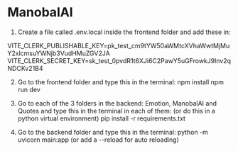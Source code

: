 # ManobalAI

1. Create a file called .env.local inside the frontend folder and add these in:
   
VITE_CLERK_PUBLISHABLE_KEY=pk_test_cm9tYW50aWMtcXVhaWwtMjMuY2xlcmsuYWNjb3VudHMuZGV2JA
VITE_CLERK_SECRET_KEY=sk_test_0pvdR1t6XJi6C2PawY5uGFrowkJ9lnv2qNDCKv21B4

2. Go to the frontend folder and type this in the terminal:
 npm install
 npm run dev

3. Go to each of the 3 folders in the backend: Emotion, ManobalAI and Quotes and type this in the terminal in each of them: (or do this in a python virtual environment)
   pip install -r requirements.txt

4. Go to the backend folder and type this in the terminal:
   python -m uvicorn main:app (or add a --reload for auto reloading)

 
